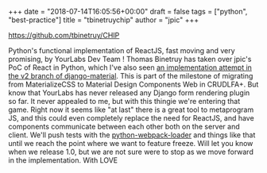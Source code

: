 +++
date = "2018-07-14T16:05:56+00:00"
draft = false
tags = ["python", "best-practice"]
title = "tbinetruychip"
author = "jpic"
+++

https://github.com/tbinetruy/CHIP

Python's functional implementation of ReactJS, fast moving and very promising, by YourLabs Dev Team ! Thomas Binetruy has taken over jpic's PoC of React in Python, which I've also seen [an implementation attempt in the v2 branch of django-material](https://github.com/viewflow/django-material/blob/v2/material/ptml.py). This is part of the milestone of migrating from MaterializeCSS to Material Design Components Web in CRUDLFA+. But know that YourLabs has never released any Django form rendering plugin so far. It never appealed to me, but with this thingie we're entering that game. Right now it seems like "at last" there is a great tool to metaprogram JS, and this could even completely replace the need for ReactJS, and have components communicate between each other both on the server and client. We'll push tests with the [python-webpack-loader](https://github.com/martim00/python-webpack-loader) and things like that until we reach the point where we want to feature freeze. Will let you know when we release 1.0, but we are not sure were to stop as we move forward in the implementation. With LOVE
